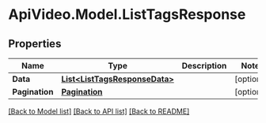 # ApiVideo.Model.ListTagsResponse

## Properties

Name | Type | Description | Notes
------------ | ------------- | ------------- | -------------
**Data** | [**List&lt;ListTagsResponseData&gt;**](ListTagsResponseData.md) |  | [optional] 
**Pagination** | [**Pagination**](Pagination.md) |  | [optional] 

[[Back to Model list]](../README.md#documentation-for-models) [[Back to API list]](../README.md#documentation-for-api-endpoints) [[Back to README]](../README.md)

